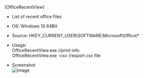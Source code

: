 [OfficeRecentView]  

- List of recent office files 

- OS: Windows 10 64Bit
- Source: HKEY_CURRENT_USER\SOFTWARE\Microsoft\Office\\*
- Usage:  
OfficeRecentView.exe //print info  
OfficeRecentView.exe -csv //export csv file  
- Screenshot  
![image](https://user-images.githubusercontent.com/69110090/95671622-34b23a80-0bd4-11eb-8bb3-c86c0a180bdd.png)
